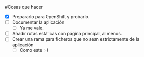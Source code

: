 #Cosas que hacer

* [x] Prepararlo para OpenShift y probarlo.
* [ ] Documentar la aplicación
	* [ ] Ya me vale.
* [ ] Añadir rutas estáticas con página principal, al menos.
* [ ] Crear una rama para ficheros que no sean estrictamente de la aplicación
  * [ ] Como este :-)
